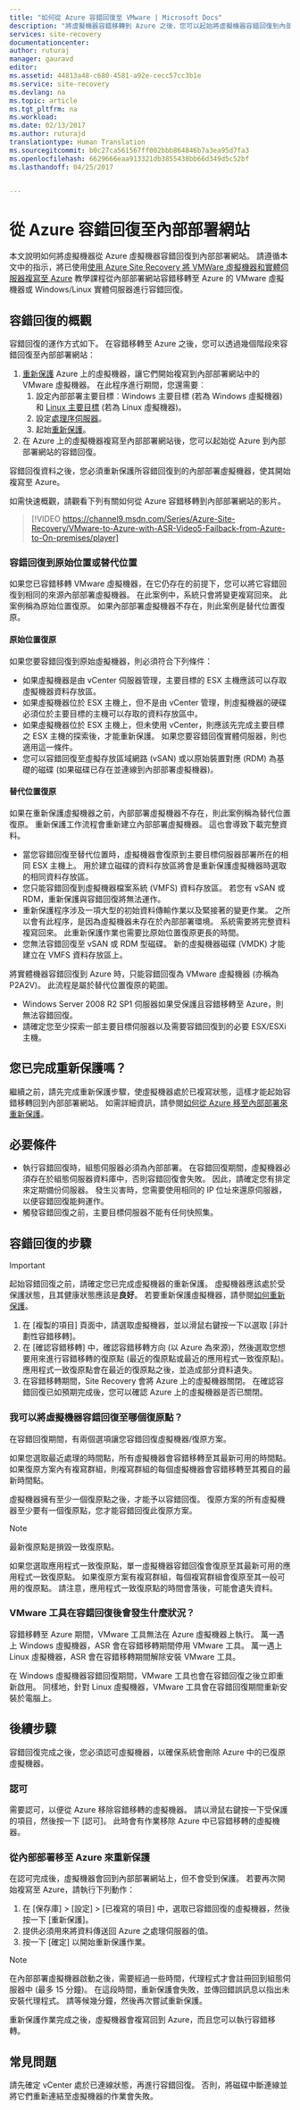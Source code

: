 ```yaml
---
title: "如何從 Azure 容錯回復至 VMware | Microsoft Docs"
description: "將虛擬機器容錯移轉到 Azure 之後，您可以起始將虛擬機器容錯回復到內部部署的作業。 了解如何容錯回復的步驟。"
services: site-recovery
documentationcenter: 
author: ruturaj
manager: gauravd
editor: 
ms.assetid: 44813a48-c680-4581-a92e-cecc57cc3b1e
ms.service: site-recovery
ms.devlang: na
ms.topic: article
ms.tgt_pltfrm: na
ms.workload: 
ms.date: 02/13/2017
ms.author: ruturajd
translationtype: Human Translation
ms.sourcegitcommit: b0c27ca561567ff002bbb864846b7a3ea95d7fa3
ms.openlocfilehash: 6629666eaa913321db3855438bb66d349d5c52bf
ms.lasthandoff: 04/25/2017


---
```

# <a name="fail-back-from-azure-to-an-on-premises-site"></a>從 Azure 容錯回復至內部部署網站
本文說明如何將虛擬機器從 Azure 虛擬機器容錯回復到內部部署網站。 請遵循本文中的指示，將已使用[使用 Azure Site Recovery 將 VMWare 虛擬機器和實體伺服器複寫至 Azure](site-recovery-vmware-to-azure-classic.md) 教學課程從內部部署網站容錯移轉至 Azure 的 VMware 虛擬機器或 Windows/Linux 實體伺服器進行容錯回復。

## <a name="overview-of-failback"></a>容錯回復的概觀
容錯回復的運作方式如下。 在容錯移轉至 Azure 之後，您可以透過幾個階段來容錯回復至內部部署網站：

1. [重新保護](site-recovery-how-to-reprotect.md) Azure 上的虛擬機器，讓它們開始複寫到內部部署網站中的 VMware 虛擬機器。 在此程序進行期間，您還需要︰
    1. 設定內部部署主要目標︰Windows 主要目標 (若為 Windows 虛擬機器) 和 [Linux 主要目標](site-recovery-how-to-install-linux-master-target.md) (若為 Linux 虛擬機器)。
    2. 設定[處理序伺服器](site-recovery-vmware-setup-azure-ps-resource-manager.md)。
    3. 起始[重新保護](site-recovery-how-to-reprotect.md)。
5. 在 Azure 上的虛擬機器複寫至內部部署網站後，您可以起始從 Azure 到內部部署網站的容錯回復。

容錯回復資料之後，您必須重新保護所容錯回復到的內部部署虛擬機器，使其開始複寫至 Azure。

如需快速概觀，請觀看下列有關如何從 Azure 容錯移轉到內部部署網站的影片。
> [!VIDEO https://channel9.msdn.com/Series/Azure-Site-Recovery/VMware-to-Azure-with-ASR-Video5-Failback-from-Azure-to-On-premises/player]

### <a name="fail-back-to-the-original-or-alternate-location"></a>容錯回復到原始位置或替代位置

如果您已容錯移轉 VMware 虛擬機器，在它仍存在的前提下，您可以將它容錯回復到相同的來源內部部署虛擬機器。 在此案例中，系統只會將變更複寫回來。 此案例稱為原始位置復原。 如果內部部署虛擬機器不存在，則此案例是替代位置復原。

#### <a name="original-location-recovery"></a>原始位置復原

如果您要容錯回復到原始虛擬機器，則必須符合下列條件：
* 如果虛擬機器是由 vCenter 伺服器管理，主要目標的 ESX 主機應該可以存取虛擬機器資料存放區。
* 如果虛擬機器位於 ESX 主機上，但不是由 vCenter 管理，則虛擬機器的硬碟必須位於主要目標的主機可以存取的資料存放區中。
* 如果虛擬機器位於 ESX 主機上，但未使用 vCenter，則應該先完成主要目標之 ESX 主機的探索後，才能重新保護。 如果您要容錯回復實體伺服器，則也適用這一條件。
* 您可以容錯回復至虛擬存放區域網路 (vSAN) 或以原始裝置對應 (RDM) 為基礎的磁碟 (如果磁碟已存在並連線到內部部署虛擬機器)。

#### <a name="alternate-location-recovery"></a>替代位置復原
如果在重新保護虛擬機器之前，內部部署虛擬機器不存在，則此案例稱為替代位置復原。 重新保護工作流程會重新建立內部部署虛擬機器。 這也會導致下載完整資料。

* 當您容錯回復至替代位置時，虛擬機器會復原到主要目標伺服器部署所在的相同 ESX 主機上。 用於建立磁碟的資料存放區將會是重新保護虛擬機器時選取的相同資料存放區。
* 您只能容錯回復到虛擬機器檔案系統 (VMFS) 資料存放區。 若您有 vSAN 或 RDM，重新保護與容錯回復將無法運作。
* 重新保護程序涉及一項大型的初始資料傳輸作業以及緊接著的變更作業。 之所以會有此程序，是因為虛擬機器未存在於內部部署環境。 系統需要將完整資料複寫回來。 此重新保護作業也需要比原始位置復原更長的時間。
* 您無法容錯回復至 vSAN 或 RDM 型磁碟。 新的虛擬機器磁碟 (VMDK) 才能建立在 VMFS 資料存放區上。

將實體機器容錯回復到 Azure 時，只能容錯回復為 VMware 虛擬機器 (亦稱為 P2A2V)。 此流程是屬於替代位置復原的範圍。

* Windows Server 2008 R2 SP1 伺服器如果受保護且容錯移轉至 Azure，則無法容錯回復。
* 請確定您至少探索一部主要目標伺服器以及需要容錯回復到的必要 ESX/ESXi 主機。

## <a name="have-you-completed-reprotection"></a>您已完成重新保護嗎？
繼續之前，請先完成重新保護步驟，使虛擬機器處於已複寫狀態，這樣才能起始容錯移轉回到內部部署網站。 如需詳細資訊，請參閱[如何從 Azure 移至內部部署來重新保護](site-recovery-how-to-reprotect.md)。

## <a name="prerequisites"></a>必要條件

* 執行容錯回復時，組態伺服器必須為內部部署。 在容錯回復期間，虛擬機器必須存在於組態伺服器資料庫中，否則容錯回復會失敗。 因此，請確定您有排定來定期備份伺服器。 發生災害時，您需要使用相同的 IP 位址來還原伺服器，以便容錯回復能夠運作。
* 觸發容錯回復之前，主要目標伺服器不能有任何快照集。

## <a name="steps-to-fail-back"></a>容錯回復的步驟

> [!IMPORTANT]
起始容錯回復之前，請確定您已完成虛擬機器的重新保護。 虛擬機器應該處於受保護狀態，且其健康狀態應該是**良好**。 若要重新保護虛擬機器，請參閱[如何重新保護](site-recovery-how-to-reprotect.md)。

1. 在 [複製的項目] 頁面中，請選取虛擬機器，並以滑鼠右鍵按一下以選取 [非計劃性容錯移轉]。
2. 在 [確認容錯移轉] 中，確認容錯移轉方向 (以 Azure 為來源)，然後選取您想要用來進行容錯移轉的復原點 (最近的復原點或最近的應用程式一致復原點)。 應用程式一致復原點會在最近的復原點之後，並造成部分資料遺失。
3. 在容錯移轉期間，Site Recovery 會將 Azure 上的虛擬機器關閉。 在確認容錯回復已如預期完成後，您可以確認 Azure 上的虛擬機器是否已關閉。

### <a name="to-what-recovery-point-can-i-fail-back-the-virtual-machines"></a>我可以將虛擬機器容錯回復至哪個復原點？

在容錯回復期間，有兩個選項讓您容錯回復虛擬機器/復原方案。

如果您選取最近處理的時間點，所有虛擬機器會容錯移轉至其最新可用的時間點。 如果復原方案內有複寫群組，則複寫群組的每個虛擬機器會容錯移轉至其獨自的最新時間點。

虛擬機器擁有至少一個復原點之後，才能予以容錯回復。 復原方案的所有虛擬機器至少要有一個復原點，您才能容錯回復此復原方案。

> [!NOTE]
> 最新復原點是損毀一致復原點。

如果您選取應用程式一致復原點，單一虛擬機器容錯回復會復原至其最新可用的應用程式一致復原點。 如果復原方案有複寫群組，每個複寫群組會復原至其一般可用的復原點。
請注意，應用程式一致復原點的時間會落後，可能會遺失資料。

### <a name="what-happens-to-vmware-tools-post-failback"></a>VMware 工具在容錯回復後會發生什麼狀況？

容錯移轉至 Azure 期間，VMware 工具無法在 Azure 虛擬機器上執行。 萬一遇上 Windows 虛擬機器，ASR 會在容錯移轉期間停用 VMware 工具。 萬一遇上 Linux 虛擬機器，ASR 會在容錯移轉期間解除安裝 VMware 工具。 

在 Windows 虛擬機器容錯回復期間，VMware 工具也會在容錯回復之後立即重新啟用。 同樣地，針對 Linux 虛擬機器，VMware 工具會在容錯回復期間重新安裝於電腦上。

## <a name="next-steps"></a>後續步驟

容錯回復完成之後，您必須認可虛擬機器，以確保系統會刪除 Azure 中的已復原虛擬機器。

### <a name="commit"></a>認可
需要認可，以便從 Azure 移除容錯移轉的虛擬機器。
請以滑鼠右鍵按一下受保護的項目，然後按一下 [認可]。 此時會有作業移除 Azure 中已容錯移轉的虛擬機器。

### <a name="reprotect-from-on-premises-to-azure"></a>從內部部署移至 Azure 來重新保護

在認可完成後，虛擬機器會回到內部部署網站上，但不會受到保護。 若要再次開始複寫至 Azure，請執行下列動作：

1. 在 [保存庫] > [設定] > [已複寫的項目] 中，選取已容錯回復的虛擬機器，然後按一下 [重新保護]。
2. 提供必須用來將資料傳送回 Azure 之處理伺服器的值。
3. 按一下 [確定] 以開始重新保護作業。

> [!NOTE]
> 在內部部署虛擬機器啟動之後，需要經過一些時間，代理程式才會註冊回到組態伺服器中 (最多 15 分鐘)。 在這段時間，重新保護會失敗，並傳回錯誤訊息以指出未安裝代理程式。 請等候幾分鐘，然後再次嘗試重新保護。

重新保護作業完成之後，虛擬機器會複寫回到 Azure，而且您可以執行容錯移轉。

## <a name="common-issues"></a>常見問題
請先確定 vCenter 處於已連線狀態，再進行容錯回復。 否則，將磁碟中斷連線並將它們重新連結至虛擬機器的作業會失敗。

